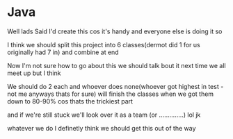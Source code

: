 # Java

Well lads
Said I'd create this cos it's handy and everyone else is doing it so


I think we should split this project into 6 classes(dermot did 1 for us originally had 7 in) and combine at end

Now I'm not sure how to go about this we should talk bout it next time we all meet up but I think

We should do 2 each and whoever does none(whoever got highest in test - not me anyways thats for sure) will finish the classes
when we got them down to 80-90% cos thats the trickiest part

and if we're still stuck we'll look over it as a team
(or ..............) lol 
jk


whatever we do I definetly think we should get this out of the way




